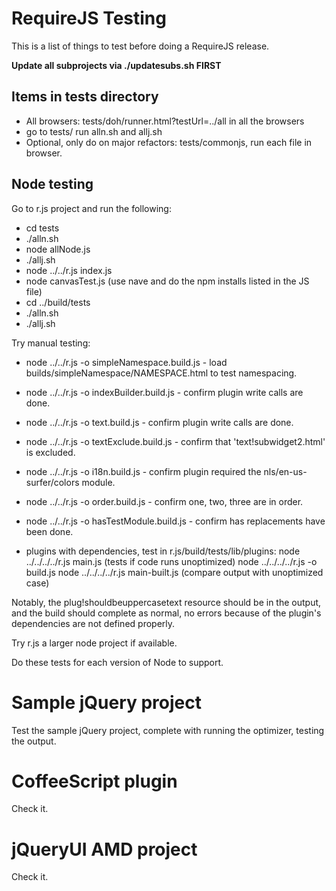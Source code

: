 # RequireJS Testing

This is a list of things to test before doing a RequireJS release.

**Update all subprojects via ./updatesubs.sh FIRST**

## Items in tests directory

* All browsers: tests/doh/runner.html?testUrl=../all in all the browsers
* go to tests/ run alln.sh and allj.sh
* Optional, only do on major refactors: tests/commonjs, run each file in browser.

## Node testing

Go to r.js project and run the following:

* cd tests
* ./alln.sh
* node allNode.js
* ./allj.sh
* node ../../r.js index.js
* node canvasTest.js (use nave and do the npm installs listed in the JS file)
* cd ../build/tests
* ./alln.sh
* ./allj.sh

Try manual testing:

* node ../../r.js -o simpleNamespace.build.js - load builds/simpleNamespace/NAMESPACE.html to test namespacing.
* node ../../r.js -o indexBuilder.build.js - confirm plugin write calls are done.
* node ../../r.js -o text.build.js - confirm plugin write calls are done.
* node ../../r.js -o textExclude.build.js - confirm that 'text!subwidget2.html' is excluded.
* node ../../r.js -o i18n.build.js - confirm plugin required the nls/en-us-surfer/colors module.
* node ../../r.js -o order.build.js - confirm one, two, three are in order.
* node ../../r.js -o hasTestModule.build.js - confirm has replacements have been done.

* plugins with dependencies, test in r.js/build/tests/lib/plugins:
node ../../../../r.js main.js (tests if code runs unoptimized)
node ../../../../r.js -o build.js
node ../../../../r.js main-built.js (compare output with unoptimized case)

Notably, the plug!shouldbeuppercasetext resource should be in the output, and
the build should complete as normal, no errors because of the plugin's
dependencies are not defined properly.

Try r.js a larger node project if available.

Do these tests for each version of Node to support.

# Sample jQuery project

Test the sample jQuery project, complete with running the optimizer, testing the output.

# CoffeeScript plugin

Check it.

# jQueryUI AMD project

Check it.